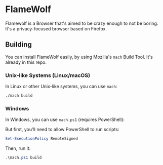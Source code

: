 # FlameWolf

Flamewolf is a Browser that's aimed to be crazy enough to not be boring. It's a privacy-focused browser based on Firefox.

## Building

You can install FlameWolf easily, by using Mozilla's `mach` Build Tool. It's already in this repo.

### Unix-like Systems (Linux/macOS)

In Linux or other Unix-like systems, you can use `mach`:

```sh
./mach build
```

### Windows

In Windows, you can use `mach.ps1` (requires PowerShell):

But first, you'll need to allow PowerShell to run scripts:

```ps1
Set-ExecutionPolicy RemoteSigned
```

Then, run it:

```ps1
.\mach.ps1 build
```
